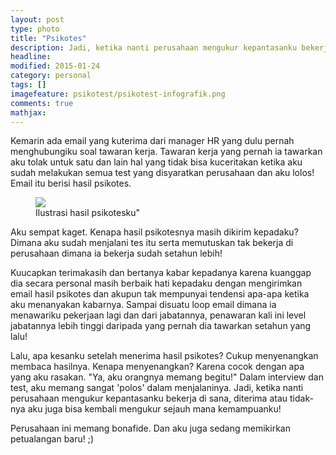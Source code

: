 ```yaml
---
layout: post
type: photo
title: "Psikotes"
description: Jadi, ketika nanti perusahaan mengukur kepantasanku bekerja di sana, diterima atau tidak-nya aku juga bisa kembali mengukur sejauh mana kemampuanku! 
headline: 
modified: 2015-01-24
category: personal
tags: []
imagefeature: psikotest/psikotest-infografik.png
comments: true
mathjax: 
---
```


Kemarin ada email yang kuterima dari manager HR yang dulu pernah menghubungiku soal tawaran kerja. Tawaran kerja yang pernah ia tawarkan aku tolak untuk satu dan lain hal yang tidak bisa kuceritakan ketika aku sudah melakukan semua test yang disyaratkan perusahaan dan aku lolos! Email itu berisi hasil psikotes.

<figure>
	<a href="{{ site.url }}/images/psikotest/psikotest-infografik.png"><img src="{{ site.url }}/images/psikotest/psikotest-infografik.png"></a>
	<figcaption>Ilustrasi hasil psikotesku"</figcaption>
</figure>

Aku sempat kaget. Kenapa hasil psikotesnya masih dikirim kepadaku? Dimana aku sudah menjalani tes itu serta memutuskan tak bekerja di perusahaan dimana ia bekerja sudah setahun lebih!

Kuucapkan terimakasih dan bertanya kabar kepadanya karena kuanggap dia secara personal masih berbaik hati kepadaku dengan mengirimkan email hasil psikotes dan akupun tak mempunyai tendensi apa-apa ketika aku menanyakan kabarnya. Sampai disuatu loop email dimana ia menawariku pekerjaan lagi dan dari jabatannya, penawaran kali ini level jabatannya lebih tinggi daripada yang pernah dia tawarkan setahun yang lalu!

Lalu, apa kesanku setelah menerima hasil psikotes? Cukup menyenangkan membaca hasilnya. Kenapa menyenangkan? Karena cocok dengan apa yang aku rasakan. "Ya, aku orangnya memang begitu!" Dalam interview dan test, aku memang sangat 'polos' dalam menjalaninya. Jadi, ketika nanti perusahaan mengukur kepantasanku bekerja di sana, diterima atau tidak-nya aku juga bisa kembali mengukur sejauh mana kemampuanku! 

Perusahaan ini memang bonafide. Dan aku juga sedang memikirkan petualangan baru! ;)